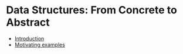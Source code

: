 # Data Structures: From Concrete to Abstract

* [Introduction](README.md)
* [Motivating examples](ch1/examples.md)

